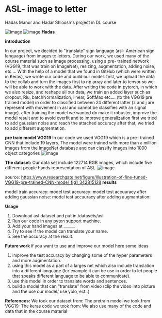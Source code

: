 # ASL- image to letter
Hadas Manor and Hadar Shloosh's project in DL course

![image](https://github.com/hadarshloosh/DL-project/assets/129359070/2e1143c7-155d-48c5-a128-043f96c00641) ![image](https://github.com/hadarshloosh/DL-project/assets/129359070/18798ee0-b5a5-455c-a1d9-358defed4d01) **Hadas**
  
**introduction**

In our project, we decided to "translate" sign language (asl- American sign language) from images to letters.
During our work, we used many of the course material such as image processing, using a pre- trained network (VGG19, that was train on ImageNet), resizing, augmentation, adding noise, etc.…
With the help of a model that we found in GitHub (which were written in Keras), we wrote our code and build our model.
first, we upload the data to the collab and turn the images first to np array and later to tensor so we will be able to work with the data.
After writing the code in pytorch, in which we also resize, and reshape all our data, we train an added layer such as dropout, Rlu, batchNormalization, linear, SoftMax etc.… (to the VGG19 pre trained model) in order to classified between 24 different latter (z and j are represent with movement in asl and cannot be classifies with an signal image).
after training the model we wanted do make it robuster, improve the model result and to avoid overfit and to improve generalization
first we tried to add gaussian noise and reach the attached accuracy 
after that, we tried to add different augmentation.

**pre train model VGG19**
In our code we used VGG19 which is a pre- trained CNN that include 19 layers. The model were trained with more than a million images from the ImageNet database and can classify images into 1000 object categories
![image](https://github.com/hadarshloosh/DL-project/assets/129359070/b9921441-e938-47f7-8db7-98fa6fa4810a)

**The dataset:**
Our data set include 122714 RGB images, which include five different people hands representation of ASL.
![image](https://github.com/hadarshloosh/DL-project/assets/129359070/7855e318-58b9-4fcb-8fee-29e8add0c723)

source: https://www.researchgate.net/figure/Illustration-of-fine-tuned-VGG19-pre-trained-CNN-model_fig1_342815128
**results**

model train accuracy:
model test accuracy:
model test accuuracy after adding gaussian noise:
model test accuuracy after adding augmantation:



**Usage**
1.	Download asl dataset and put in /datasets/asl
2.	Run our code in any pyton support machine.
3.	Add your hand images at ______
4.	Try to see if the model can translate your name.
5.	See the accuracy at the result.

**Future work**
if you want to use and improve our model here some ideas

1. Improve the test accuracy by changing some of the hyper parameters and more augmentation.
2. using this model as a part of a larges net which also include translation into a different language (for example it can be use in order to let people that speaks different language to be able to communicate).
3. use this model in order to translate words and sentences.
4. build a model that can "translate" from video (clip the video into picture and the use our model/ use yolo, ect..)


**References:**
We took our dataset from:
The pretrain model we took from VGG19:
The keras code we took from: 
We also use many of the code and data that in the course material 


